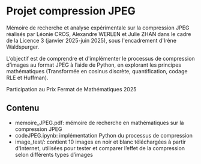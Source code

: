 # Projet compression JPEG
Mémoire de recherche et analyse expérimentale sur la compression JPEG réalisés par Léonie CROS, Alexandre WERLEN et Julie ZHAN dans le cadre de la Licence 3 (janvier 2025-juin 2025), sous l'encadrement d'Irène Waldspurger.

L’objectif est de comprendre et d'implémenter le processus de compression d’images au format JPEG à l’aide de Python, en explorant les principes mathématiques (Transformée en cosinus discrète, quantification, codage RLE et Huffman).

Participation au Prix Fermat de Mathématiques 2025

## Contenu
- memoire_JPEG.pdf: mémoire de recherche en mathématiques sur la compression JPEG
- codeJPEG.ipynb: implémentation Python du processus de compression
- image_test/: contient 10 images en noir et blanc téléchargées à partir d'Internet, utilisées pour tester et comparer l’effet de la compression selon différents types d’images


